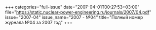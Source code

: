 +++
categories="full-issue"
date="2007-04-01T00:27:53+03:00"
file="https://static.nuclear-power-engineering.ru/journals/2007/04.pdf"
issue="2007-04"
issue_name="2007 - №04"
title="Полный номер журнала №04 за 2007 год"
+++
